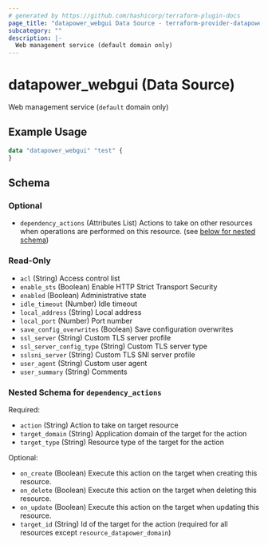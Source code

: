 ```yaml
---
# generated by https://github.com/hashicorp/terraform-plugin-docs
page_title: "datapower_webgui Data Source - terraform-provider-datapower"
subcategory: ""
description: |-
  Web management service (default domain only)
---
```


# datapower_webgui (Data Source)

Web management service (`default` domain only)

## Example Usage

```terraform
data "datapower_webgui" "test" {
}
```

<!-- schema generated by tfplugindocs -->
## Schema

### Optional

- `dependency_actions` (Attributes List) Actions to take on other resources when operations are performed on this resource. (see [below for nested schema](#nestedatt--dependency_actions))

### Read-Only

- `acl` (String) Access control list
- `enable_sts` (Boolean) Enable HTTP Strict Transport Security
- `enabled` (Boolean) Administrative state
- `idle_timeout` (Number) Idle timeout
- `local_address` (String) Local address
- `local_port` (Number) Port number
- `save_config_overwrites` (Boolean) Save configuration overwrites
- `ssl_server` (String) Custom TLS server profile
- `ssl_server_config_type` (String) Custom TLS server type
- `sslsni_server` (String) Custom TLS SNI server profile
- `user_agent` (String) Custom user agent
- `user_summary` (String) Comments

<a id="nestedatt--dependency_actions"></a>
### Nested Schema for `dependency_actions`

Required:

- `action` (String) Action to take on target resource
- `target_domain` (String) Application domain of the target for the action
- `target_type` (String) Resource type of the target for the action

Optional:

- `on_create` (Boolean) Execute this action on the target when creating this resource.
- `on_delete` (Boolean) Execute this action on the target when deleting this resource.
- `on_update` (Boolean) Execute this action on the target when updating this resource.
- `target_id` (String) Id of the target for the action (required for all resources except `resource_datapower_domain`)
